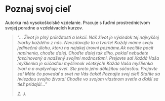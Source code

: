 Poznaj svoj cieľ
================

Autorka má vysokoškolské vzdelanie. Pracuje s ľuďmi prostredníctvom svojej
poradne a vzdelávacích kurzov.


> “… *Život je plný príležitostí a lekcií. Náš život je výsledok tej najvyššej
> tvorby každého z nás. Nevzdávajte to a tvorte! Každý máme svoju jedinečnú úlohu,
> ktorú na nejakej úrovni poznáme.Ak necítite pocit naplnenia, choďte ďalej.
> Choďte ďalej tak dlho, pokiaľ nebudete fascinovaný a nadšený svojimi možnosťami.
> Prejavte sa! Každá Vaša myšlienka je súčasťou myšlienok všetkých! Každá Vaša
> myšlienka tvorí a a ovplyvňuje svet. Ste preto jeho dôležitou súčasťou. Prejavte
> sa! Máte čo povedať a svet na Vás čaká! Poznajte svoj cieľ! Staňte sa hviezdou
> svojho života! Choďte vo svojom vlastnom svetle a ďalší sa tiež pridajú!…”*
> 
> *Z. J.*
> 
> 

